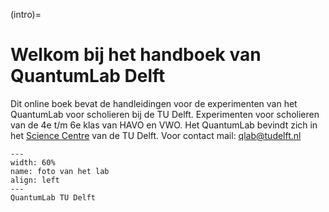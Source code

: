 (intro)=
# Welkom bij het handboek van QuantumLab Delft

Dit online boek bevat de handleidingen voor de experimenten van het QuantumLab voor scholieren bij de TU Delft. 
Experimenten voor scholieren van de 4e t/m 6e klas van HAVO en VWO.
Het QuantumLab bevindt zich in het [Science Centre](https://g.co/kgs/kWKLkwj) van de TU Delft. 
Voor contact mail: [qlab@tudelft.nl](qlab@tudelft.nl)

``` {figure} figures/foto-labs.jpg
---
width: 60%
name: foto van het lab
align: left
---
QuantumLab TU Delft
```

